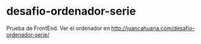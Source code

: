 # desafio-ordenador-serie
Prueba de FrontEnd.
Ver el ordenador en http://juancahuana.com/desafio-ordenador-serie/
